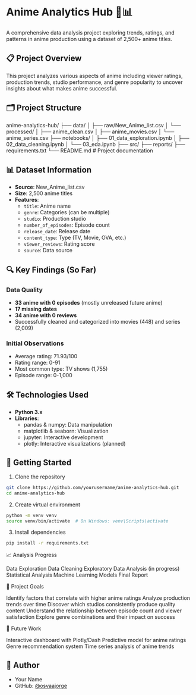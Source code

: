 # Anime Analytics Hub 🎌📊

A comprehensive data analysis project exploring trends, ratings, and patterns in anime production using a dataset of 2,500+ anime titles.

## 📋 Project Overview

This project analyzes various aspects of anime including viewer ratings, production trends, studio performance, and genre popularity to uncover insights about what makes anime successful.

## 🗂️ Project Structure
anime-analytics-hub/
├── data/
│   ├── raw/New_Anime_list.csv
│   └── processed/
│       ├── anime_clean.csv
│       ├── anime_movies.csv
│       └── anime_series.csv
├── notebooks/
│   ├── 01_data_exploration.ipynb
│   ├── 02_data_cleaning.ipynb
│   └── 03_eda.ipynb
├── src/
├── reports/
├── requirements.txt
└── README.md                         # Project documentation

## 📊 Dataset Information

- **Source**: New_Anime_list.csv
- **Size**: 2,500 anime titles
- **Features**: 
  - `title`: Anime name
  - `genre`: Categories (can be multiple)
  - `studio`: Production studio
  - `number_of_episodes`: Episode count
  - `release_date`: Release date
  - `content_type`: Type (TV, Movie, OVA, etc.)
  - `viewer_reviews`: Rating score
  - `source`: Data source

## 🔍 Key Findings (So Far)

### Data Quality
- **33 anime with 0 episodes** (mostly unreleased future anime)
- **17 missing dates** 
- **34 anime with 0 reviews**
- Successfully cleaned and categorized into movies (448) and series (2,009)

### Initial Observations
- Average rating: 71.93/100
- Rating range: 0-91
- Most common type: TV shows (1,755)
- Episode range: 0-1,000

## 🛠️ Technologies Used

- **Python 3.x**
- **Libraries**:
  - pandas & numpy: Data manipulation
  - matplotlib & seaborn: Visualization
  - jupyter: Interactive development
  - plotly: Interactive visualizations (planned)

## 🚀 Getting Started

1. Clone the repository
```bash
git clone https://github.com/yourusername/anime-analytics-hub.git
cd anime-analytics-hub
```

2. Create virtual environment
```bash
python -m venv venv
source venv/bin/activate  # On Windows: venv\Scripts\activate
```

3. Install dependencies
```bash
pip install -r requirements.txt
```

📈 Analysis Progress

 Data Exploration
 Data Cleaning
 Exploratory Data Analysis (in progress)
 Statistical Analysis
 Machine Learning Models
 Final Report

🎯 Project Goals

Identify factors that correlate with higher anime ratings
Analyze production trends over time
Discover which studios consistently produce quality content
Understand the relationship between episode count and viewer satisfaction
Explore genre combinations and their impact on success

📝 Future Work

Interactive dashboard with Plotly/Dash
Predictive model for anime ratings
Genre recommendation system
Time series analysis of anime trends

## 👤 Author

- Your Name
- GitHub: [@osvaajorge](https://github.com/osvajorge)

